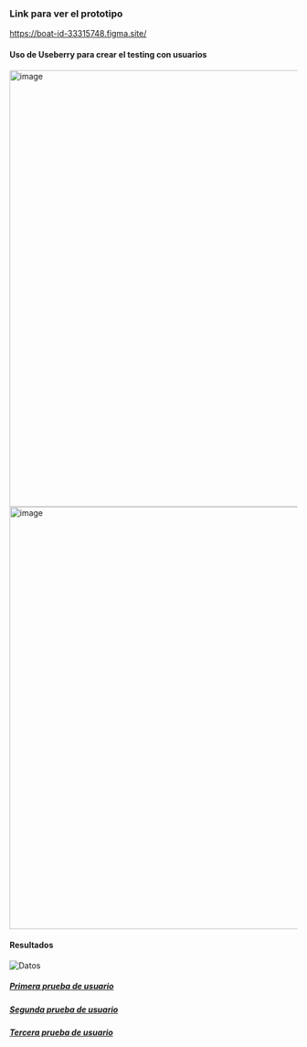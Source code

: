 ### Link para ver el prototipo
https://boat-id-33315748.figma.site/

#### Uso de Useberry para crear el testing con usuarios
<img width="1641" height="764" alt="image" src="https://github.com/user-attachments/assets/2453b71a-c680-46d3-8add-838a6bc23987" />

<img width="1624" height="739" alt="image" src="https://github.com/user-attachments/assets/c147199a-4dc4-41ba-90d5-cbc2814ee431" />

#### Resultados 
![Datos](https://github.com/user-attachments/assets/e8601a9e-7d17-49ca-a619-d56609dab078)


##### [Primera prueba de usuario](https://youtu.be/NgJhYM8TDtI)

##### [Segunda prueba de usuario](https://youtu.be/OxXkm3hnAaM)

##### [Tercera prueba de usuario](https://youtu.be/YnqIhkjhtcQ)
